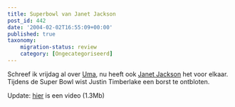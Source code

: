 ```yaml
---
title: Superbowl van Janet Jackson
post_id: 442
date: '2004-02-02T16:55:09+00:00'
published: true
taxonomy:
    migration-status: review
    category: [Ongecategoriseerd]
---
```

Schreef ik vrijdag al over [Uma](/2004/01/30/uma-thurman-geeft-zich-bloot/), nu heeft ook [Janet Jackson](http://www.telegraaf.nl/prive/article7665531.ece) het voor elkaar. Tijdens de Super Bowl wist Justin Timberlake een borst te ontbloten.

Update: [hier](http://www.durp.net/images/janet_fully_video01.avi) is een video (1.3Mb)